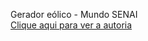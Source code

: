 Gerador eólico - Mundo SENAI
<br>
<a href="https://docs.google.com/document/d/1qCqyz3EAK3RYaGbhREMVfJWRdau-1TPwcrESLDGb4Fk/edit?usp=sharing"/>
Clique aqui para ver a autoria
</a>
